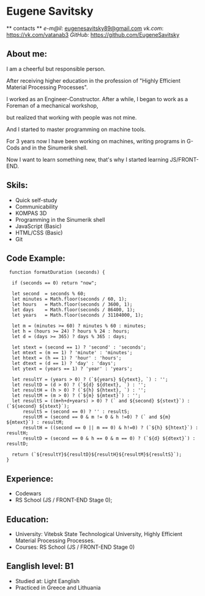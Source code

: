 # Eugene Savitsky


** contacts **  *e-m@il*: eugenesavitsky89@gmail.com
 *vk.com*: <https://vk.com/vatanab3>
 *GitHub:* <https://github.com/EugeneSavitsky>


## About me:

I am a cheerful but responsible person.


After receiving higher education in the profession of "Highly Efficient Material Processing Processes".


I worked as an Engineer-Constructor. After a while, I began to work as a Foreman of a mechanical workshop,


but realized that working with people was not mine.


And I started to master programming on machine tools.


For 3 years now I have been working on machines, writing programs in G-Cods and in the Sinumerik shell.


Now I want to learn something new, that's why I started learning JS/FRONT-END.



## Skils:

* Quick self-study
* Communicability
* KOMPAS 3D
* Programming in the Sinumerik shell
* JavaScript (Basic)
* HTML/CSS (Basic)
* Git

## Code Example:

```
 function formatDuration (seconds) {

  if (seconds == 0) return "now";

  let second  = seconds % 60;
  let minutes = Math.floor(seconds / 60, 1);
  let hours   = Math.floor(seconds / 3600, 1);
  let days    = Math.floor(seconds / 86400, 1);
  let years   = Math.floor(seconds / 31104000, 1);
  
  let m = (minutes >= 60) ? minutes % 60 : minutes;
  let h = (hours >= 24) ? hours % 24 : hours;
  let d = (days >= 365) ? days % 365 : days;
 
  let stext = (second == 1) ? 'second' : 'seconds';
  let mtext = (m == 1) ? 'minute' : 'minutes';
  let htext = (h == 1) ? 'hour' : 'hours';
  let dtext = (d == 1) ? 'day' : 'days';
  let ytext = (years == 1) ? 'year' : 'years';
  
  let resultY = (years > 0) ? (`${years} ${ytext}, `) : '';
  let resultD = (d > 0) ? (`${d} ${dtext}, `) : '';
  let resultH = (h > 0) ? (`${h} ${htext}, `) : '';
  let resultM = (m > 0) ? (`${m} ${mtext}`) : '';
  let resultS = ((m+h+d+years) > 0) ? (` and ${second} ${stext}`) :(`${second} ${stext}`);
      resultS = (second == 0) ? '' : resultS;
      resultM = (second == 0 & m != 0 & h !=0) ? (` and ${m} ${mtext}`) : resultM;
      resultH = ((second == 0 || m == 0) & h!=0) ? (`${h} ${htext}`) : resultH;
      resultD = (second == 0 & h == 0 & m == 0) ? (`${d} ${dtext}`) : resultD;
  
  return (`${resultY}${resultD}${resultH}${resultM}${resultS}`);
}
```
## Experience:

* Codewars
* RS School (JS / FRONT-END Stage 0);

## Education:

* University: Vitebsk State Technological University, Highly Efficient Material Processing Processes.
* Courses: RS School (JS / FRONT-END Stage 0)

## Eanglish level: B1

* Studied at: Light Eanglish
* Practiced in Greece and Lithuania
